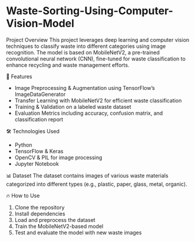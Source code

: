 # Waste-Sorting-Using-Computer-Vision-Model
Project Overview
This project leverages deep learning and computer vision techniques to classify waste into different categories using image recognition. The model is based on MobileNetV2, a pre-trained convolutional neural network (CNN), fine-tuned for waste classification to enhance recycling and waste management efforts.

🚀 Features
* Image Preprocessing & Augmentation using TensorFlow’s ImageDataGenerator
* Transfer Learning with MobileNetV2 for efficient waste classification
* Training & Validation on a labeled waste dataset
* Evaluation Metrics including accuracy, confusion matrix, and classification report

🛠️ Technologies Used
* Python
* TensorFlow & Keras
* OpenCV & PIL for image processing
* Jupyter Notebook

📊 Dataset
The dataset contains images of various waste materials categorized into different types (e.g., plastic, paper, glass, metal, organic).

🔥 How to Use
1. Clone the repository
2. Install dependencies
3. Load and preprocess the dataset
4. Train the MobileNetV2-based model
5. Test and evaluate the model with new waste images
